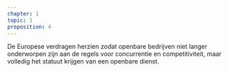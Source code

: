 ```yaml
---
chapter: 1
topic: 1
proposition: 4
---
```

De Europese verdragen herzien zodat openbare bedrijven niet langer onderworpen zijn aan de regels voor concurrentie en competitiviteit, maar volledig het statuut krijgen van een openbare dienst.
